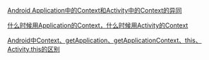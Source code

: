 [Android Application中的Context和Activity中的Context的异同](https://www.cnblogs.com/ganchuanpu/p/6445251.html)


[什么时候用Application的Context，什么时候用Activity的Context](https://www.cnblogs.com/tianzhijiexian/p/4514867.html)


[Android中Context、getApplication、getApplicationContext、this、Activity.this的区别](https://blog.csdn.net/hanhan1016/article/details/50110255)